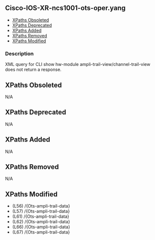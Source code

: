 ## Cisco-IOS-XR-ncs1001-ots-oper.yang

- [XPaths Obsoleted](#xpaths-obsoleted)
- [XPaths Deprecated](#xpaths-deprecated)
- [XPaths Added](#xpaths-added)
- [XPaths Removed](#xpaths-removed)
- [XPaths Modified](#xpaths-modified)

### Description

XML query for CLI show hw-module ampli-trail-view/channel-trail-view does not return a response.

## XPaths Obsoleted

N/A

## XPaths Deprecated

N/A

## XPaths Added

N/A

## XPaths Removed

N/A

## XPaths Modified

- (L56)	/{Ots-ampli-trail-data}
- (L57)	/{Ots-ampli-trail-data}
- (L61)	/{Ots-ampli-trail-data}
- (L62)	/{Ots-ampli-trail-data}
- (L66)	/{Ots-ampli-trail-data}
- (L67)	/{Ots-ampli-trail-data}

